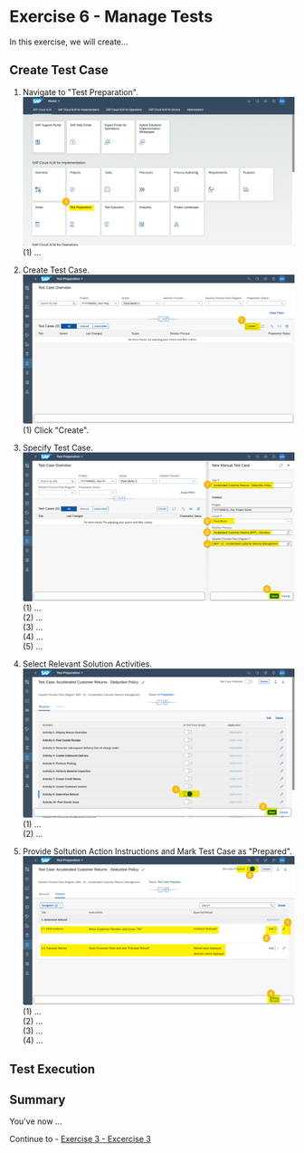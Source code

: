 # Exercise 6 - Manage Tests

In this exercise, we will create...

## Create Test Case

1. Navigate to "Test Preparation".
<br> ![](2021-11-12-09-59-27.png)
<br> (1) ...

2. Create Test Case.
<br> ![](2021-11-12-09-59-40.png)
<br> (1) Click "Create".

3. Specify Test Case.
<br> ![](2021-11-12-09-59-52.png)
<br> (1) ...
<br> (2) ...
<br> (3) ...
<br> (4) ... 
<br> (5) ...

4. Select Relevant Solution Activities.
<br> ![](2021-11-12-10-00-05.png)
<br> (1) ...
<br> (2) ...

5. Provide Soltution Action Instructions and Mark Test Case as "Prepared".
<br> ![](2021-11-12-10-00-17.png)
<br> (1) ...
<br> (2) ...
<br> (3) ...
<br> (4) ...

## Test Execution





## Summary

You've now ...

Continue to - [Exercise 3 - Excercise 3 ](../ex3/README.md)
